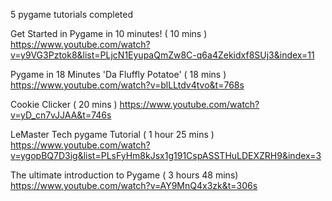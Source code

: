 
5 pygame tutorials completed  

Get Started in Pygame in 10 minutes! ( 10 mins ) 
https://www.youtube.com/watch?v=y9VG3Pztok8&list=PLjcN1EyupaQmZw8C-q6a4Zekidxf8SUj3&index=11

Pygame in 18 Minutes 'Da Fluffly Potatoe'  ( 18 mins ) 
https://www.youtube.com/watch?v=blLLtdv4tvo&t=768s

Cookie Clicker   ( 20 mins ) 
https://www.youtube.com/watch?v=yD_cn7vJJAA&t=746s

LeMaster Tech pygame Tutorial   ( 1 hour 25 mins ) 
https://www.youtube.com/watch?v=ygopBQ7D3ig&list=PLsFyHm8kJsx1g191CspASSTHuLDEXZRH9&index=3

The ultimate introduction to Pygame ( 3 hours 48 mins) 
https://www.youtube.com/watch?v=AY9MnQ4x3zk&t=306s



